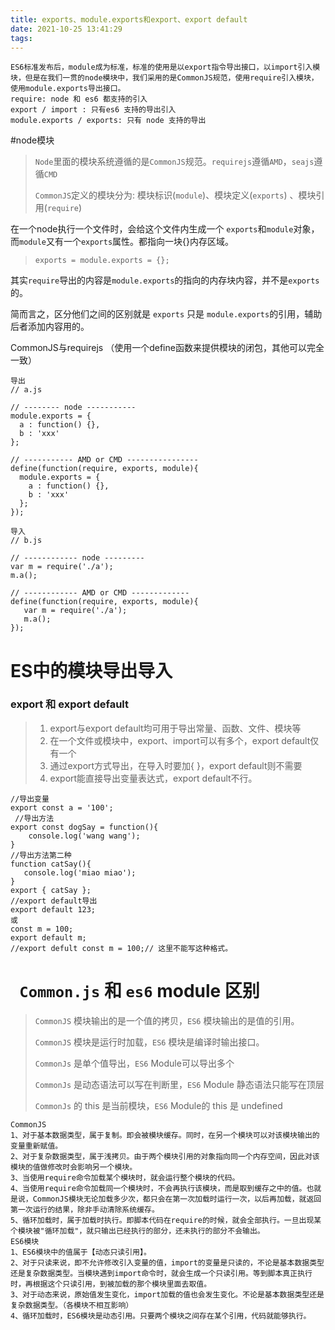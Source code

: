 ```yaml
---
title: exports、module.exports和export、export default
date: 2021-10-25 13:41:29
tags:
---
```


```
ES6标准发布后，module成为标准，标准的使用是以export指令导出接口，以import引入模块，但是在我们一贯的node模块中，我们采用的是CommonJS规范，使用require引入模块，使用module.exports导出接口。
require: node 和 es6 都支持的引入
export / import : 只有es6 支持的导出引入
module.exports / exports: 只有 node 支持的导出
```

#node模块

> `Node`里面的模块系统遵循的是`CommonJS`规范。`requirejs`遵循`AMD`，`seajs`遵循`CMD`
>
> `CommonJS`定义的模块分为: 模块标识(`module`)、模块定义(`exports`) 、模块引用(`require`)

在一个node执行一个文件时，会给这个文件内生成一个 `exports`和`module`对象，
而`module`又有一个`exports`属性。都指向一块{}内存区域。

> ```abnf
> exports = module.exports = {};
> ```

其实`require`导出的内容是`module.exports`的指向的内存块内容，并不是`exports`的。

简而言之，区分他们之间的区别就是 `exports` 只是 `module.exports`的引用，辅助后者添加内容用的。

CommonJS与requirejs  （使用一个define函数来提供模块的闭包，其他可以完全一致）

```
导出
// a.js

// -------- node -----------
module.exports = {
  a : function() {},
  b : 'xxx'
};

// ----------- AMD or CMD ----------------
define(function(require, exports, module){
  module.exports = {
    a : function() {},
    b : 'xxx'
  };
});

导入
// b.js

// ------------ node ---------
var m = require('./a');
m.a();

// ------------ AMD or CMD -------------
define(function(require, exports, module){
   var m = require('./a');
   m.a();
});
```



# ES中的模块导出导入

### export 和 export default

> 1. export与export default均可用于导出常量、函数、文件、模块等
> 2. 在一个文件或模块中，export、import可以有多个，export default仅有一个
> 3. 通过export方式导出，在导入时要加{ }，export default则不需要
> 4. export能直接导出变量表达式，export default不行。

```
//导出变量
export const a = '100';  
 //导出方法
export const dogSay = function(){ 
    console.log('wang wang');
}
//导出方法第二种
function catSay(){
   console.log('miao miao'); 
}
export { catSay };
//export default导出
export default 123;
或
const m = 100;
export default m; 
//export defult const m = 100;// 这里不能写这种格式。
```

# ` Common.js` 和 `es6` module 区别

> `CommonJS` 模块输出的是一个值的拷贝，`ES6` 模块输出的是值的引用。
>
> `CommonJS` 模块是运行时加载，`ES6` 模块是编译时输出接口。
>
> `CommonJs` 是单个值导出，`ES6` Module可以导出多个
>
> `CommonJs` 是动态语法可以写在判断里，`ES6` Module 静态语法只能写在顶层
>
> `CommonJs` 的 this 是当前模块，`ES6` Module的 this 是 undefined

```
CommonJS
1、对于基本数据类型，属于复制。即会被模块缓存。同时，在另一个模块可以对该模块输出的变量重新赋值。
2、对于复杂数据类型，属于浅拷贝。由于两个模块引用的对象指向同一个内存空间，因此对该模块的值做修改时会影响另一个模块。
3、当使用require命令加载某个模块时，就会运行整个模块的代码。
4、当使用require命令加载同一个模块时，不会再执行该模块，而是取到缓存之中的值。也就是说，CommonJS模块无论加载多少次，都只会在第一次加载时运行一次，以后再加载，就返回第一次运行的结果，除非手动清除系统缓存。
5、循环加载时，属于加载时执行。即脚本代码在require的时候，就会全部执行。一旦出现某个模块被"循环加载"，就只输出已经执行的部分，还未执行的部分不会输出。
ES6模块
1、ES6模块中的值属于【动态只读引用】。
2、对于只读来说，即不允许修改引入变量的值，import的变量是只读的，不论是基本数据类型还是复杂数据类型。当模块遇到import命令时，就会生成一个只读引用。等到脚本真正执行时，再根据这个只读引用，到被加载的那个模块里面去取值。
3、对于动态来说，原始值发生变化，import加载的值也会发生变化。不论是基本数据类型还是复杂数据类型。（各模块不相互影响）
4、循环加载时，ES6模块是动态引用。只要两个模块之间存在某个引用，代码就能够执行。
```

